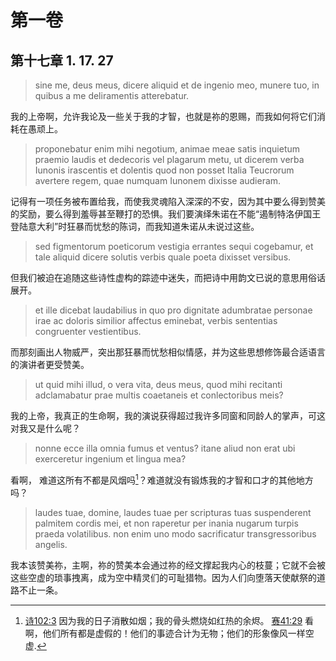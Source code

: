 # 第一卷
## 第十七章 1. 17. 27

> sine me, deus meus, dicere aliquid et de ingenio meo, munere tuo, in quibus a me deliramentis atterebatur. 

我的上帝啊，允许我论及一些关于我的才智，也就是祢的恩赐，而我如何将它们消耗在愚顽上。

> proponebatur enim mihi negotium, animae meae satis inquietum praemio laudis et dedecoris vel plagarum metu, ut dicerem verba Iunonis irascentis et dolentis quod non posset Italia Teucrorum avertere regem, quae numquam Iunonem dixisse audieram.

记得有一项任务被布置给我，而使我灵魂陷入深深的不安，因为其中要么得到赞美的奖励，要么得到羞辱甚至鞭打的恐惧。我们要演绎朱诺在不能“遏制特洛伊国王登陆意大利”时狂暴而忧愁的陈词，而我知道朱诺从未说过这些。

> sed figmentorum poeticorum vestigia errantes sequi cogebamur, et tale aliquid dicere solutis verbis quale poeta dixisset versibus.

但我们被迫在追随这些诗性虚构的踪迹中迷失，而把诗中用韵文已说的意思用俗话展开。

> et ille dicebat laudabilius in quo pro dignitate adumbratae personae irae ac doloris similior affectus eminebat, verbis sententias congruenter vestientibus.

而那刻画出人物威严，突出那狂暴而忧愁相似情感，并为这些思想修饰最合适语言的演讲者更受赞美。

> ut quid mihi illud, o vera vita, deus meus, quod mihi recitanti adclamabatur prae multis coaetaneis et conlectoribus meis? 

我的上帝，我真正的生命啊，我的演说获得超过我许多同窗和同龄人的掌声，可这对我又是什么呢？

> nonne ecce illa omnia fumus et ventus? itane aliud non erat ubi exerceretur ingenium et lingua mea?

看啊， 难道这所有不都是风烟吗[^1]？难道就没有锻炼我的才智和口才的其他地方吗？

[^1]: [诗102:3](https://biblehub.com/psalms/102-3.htm) 因为我的日子消散如烟；我的骨头燃烧如红热的余烬。 [赛41:29](https://biblehub.com/isaiah/41-29.htm) 看啊，他们所有都是虚假的！他们的事迹合计为无物；他们的形象像风一样空虚.

> laudes tuae, domine, laudes tuae per scripturas tuas suspenderent palmitem cordis mei, et non raperetur per inania nugarum turpis praeda volatilibus. non enim uno modo sacrificatur transgressoribus angelis.

我本该赞美祢，主啊，祢的赞美本会通过祢的经文撑起我内心的枝蔓；它就不会被这些空虚的琐事拽离，成为空中精灵们的可耻猎物。因为人们向堕落天使献祭的道路不止一条。


